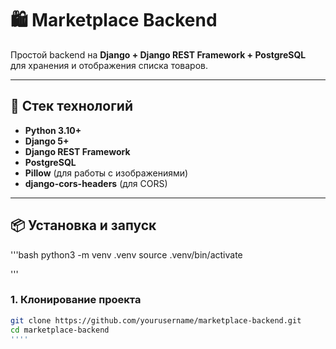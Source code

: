 # 🛍️ Marketplace Backend

Простой backend на **Django + Django REST Framework + PostgreSQL**  
для хранения и отображения списка товаров.

---

## 🚀 Стек технологий

- **Python 3.10+**
- **Django 5+**
- **Django REST Framework**
- **PostgreSQL**
- **Pillow** (для работы с изображениями)
- **django-cors-headers** (для CORS)

---

## 📦 Установка и запуск
'''bash
python3 -m venv .venv
source .venv/bin/activate

'''

### 1. Клонирование проекта
```bash
git clone https://github.com/yourusername/marketplace-backend.git
cd marketplace-backend
''''
